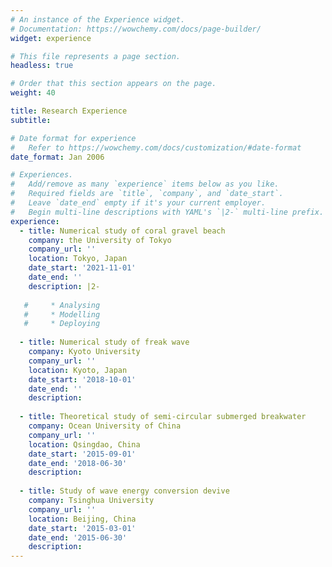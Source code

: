 ```yaml
---
# An instance of the Experience widget.
# Documentation: https://wowchemy.com/docs/page-builder/
widget: experience

# This file represents a page section.
headless: true

# Order that this section appears on the page.
weight: 40

title: Research Experience
subtitle:

# Date format for experience
#   Refer to https://wowchemy.com/docs/customization/#date-format
date_format: Jan 2006

# Experiences.
#   Add/remove as many `experience` items below as you like.
#   Required fields are `title`, `company`, and `date_start`.
#   Leave `date_end` empty if it's your current employer.
#   Begin multi-line descriptions with YAML's `|2-` multi-line prefix.
experience:  
  - title: Numerical study of coral gravel beach
    company: the University of Tokyo
    company_url: ''
    location: Tokyo, Japan
    date_start: '2021-11-01'
    date_end: ''
    description: |2-
        
   #     * Analysing
   #     * Modelling
   #     * Deploying
   
  - title: Numerical study of freak wave
    company: Kyoto University
    company_url: ''
    location: Kyoto, Japan
    date_start: '2018-10-01'
    date_end: ''
    description: 
    
  - title: Theoretical study of semi-circular submerged breakwater
    company: Ocean University of China
    company_url: ''
    location: Qsingdao, China
    date_start: '2015-09-01'
    date_end: '2018-06-30'
    description: 
   
  - title: Study of wave energy conversion devive 
    company: Tsinghua University 
    company_url: ''
    location: Beijing, China
    date_start: '2015-03-01'
    date_end: '2015-06-30'
    description: 
---
```

